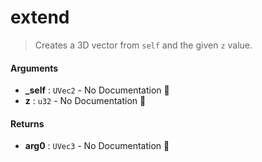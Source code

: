 # extend

>  Creates a 3D vector from `self` and the given `z` value.

#### Arguments

- **\_self** : `UVec2` \- No Documentation 🚧
- **z** : `u32` \- No Documentation 🚧

#### Returns

- **arg0** : `UVec3` \- No Documentation 🚧